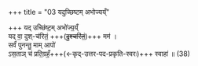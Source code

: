 +++
title = "03 यदुच्छिष्टम् अभोज्यय्ँ"

+++
यद् उच्छि॑ष्ट॒म् अभो॑ज्य॒य्ँ  
यद् वा॒ दुश्-च॑रितं॒ +++(~~दु॒श्चरि॑तं॒~~)+++ मम॑ ।  
सर्वं॑ पुनन्तु॒ माम् आपो॑  
ऽस॒ताञ् च॑ प्रति॒ग्रहँ॒+++(←कृद्-उत्तर-पद-प्रकृति-स्वरः)+++ स्वाहा॑ ॥ (38)
